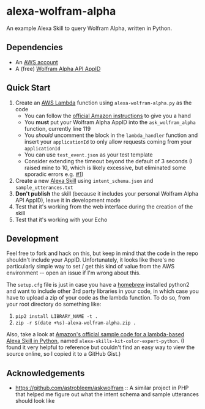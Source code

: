 # alexa-wolfram-alpha

An example Alexa Skill to query Wolfram Alpha, written in Python.

## Dependencies

- An [AWS account](https://console.aws.amazon.com/console/home)
- A (free) [Wolfram Alpha API
  AppID](https://developer.wolframalpha.com/portal/apisignup.html)

## Quick Start

1. Create an [AWS Lambda](https://console.aws.amazon.com/console/home) function
   using `alexa-wolfram-alpha.py` as the code
   - You can follow the [official Amazon
     instructions](https://developer.amazon.com/public/solutions/alexa/alexa-skills-kit/docs/developing-an-alexa-skill-as-a-lambda-function)
     to give you a hand
   - You **must** put your Wolfram Alpha AppID into the `ask_wolfram_alpha`
     function, currently line 119
   - You *should* uncomment the block in the `lambda_handler` function and
     insert your `applicationId` to only allow requests coming from your
     `applicationId`
   - You can use `test_event.json` as your test template
   - Consider extending the timeout beyond the default of 3 seconds (I raised mine to 10, which is likely excessive, but eliminated some sporadic errors e.g. [#1](https://github.com/n8henrie/alexa-wolfram-alpha/issues/1))
1. Create a new [Alexa
   Skill](https://developer.amazon.com/edw/home.html#/skill/create) using
   `intent_schema.json` and `sample_utterances.txt`
1. **Don't publish** the skill (because it includes your personal Wolfram Alpha
   API AppID), leave it in development mode
1. Test that it's working from the web interface during the creation of the
   skill
1. Test that it's working with your Echo

## Development

Feel free to fork and hack on this, but keep in mind that the code in the repo
shouldn't include your AppID. Unfortunately, it looks like there's no particularly simple way
to set / get this kind of value from the AWS environment -- open an issue if
I'm wrong about this.

The `setup.cfg` file is just in case you have a [homebrew](http://brew.sh/)
installed python2 and want to include other 3rd party libraries in your code,
in which case you have to upload a zip of your code as the lambda function. To
do so, from your root directory do something like:

1. `pip2 install LIBRARY_NAME -t .`
1. `zip -r $(date +%s)-alexa-wolfram-alpha.zip .`

Also, take a look at [Amazon's official sample code for a lambda-based Alexa Skill
in Python](https://gist.github.com/n8henrie/3db1205331d0f6195b01), named
`alexa-skills-kit-color-expert-python`. (I found it very helpful to reference
but couldn't find an easy way to view the source online, so I copied it to a
GitHub Gist.)

## Acknowledgements

- <https://github.com/astrobleem/askwolfram> :: A similar project in PHP that
  helped me figure out what the intent schema and sample utterances should look
  like
